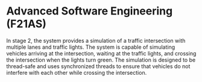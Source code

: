 # Advanced Software Engineering (F21AS) 

In stage 2, the system provides a simulation of a traffic intersection with multiple lanes and traffic lights. The system is capable of simulating vehicles arriving at the intersection, waiting at the traffic lights, and crossing the intersection when the lights turn green. The simulation is designed to be thread-safe and uses synchronized threads to ensure that vehicles do not interfere with each other while crossing the intersection.
